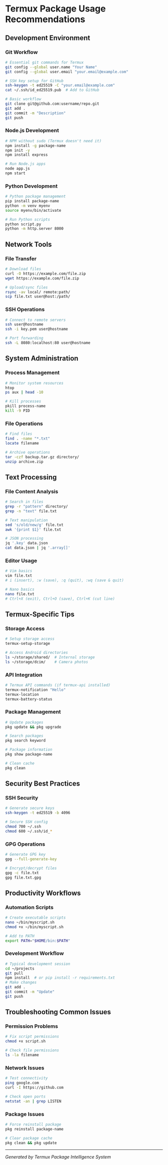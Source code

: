 # Termux Package Usage Recommendations

## Development Environment

### Git Workflow
```bash
# Essential git commands for Termux
git config --global user.name "Your Name"
git config --global user.email "your.email@example.com"

# SSH key setup for GitHub
ssh-keygen -t ed25519 -C "your.email@example.com"
cat ~/.ssh/id_ed25519.pub  # Add to GitHub

# Basic workflow
git clone git@github.com:username/repo.git
git add .
git commit -m "Description"
git push
```

### Node.js Development
```bash
# NPM without sudo (Termux doesn't need it)
npm install -g package-name
npm init -y
npm install express

# Run Node.js apps
node app.js
npm start
```

### Python Development
```bash
# Python package management
pip install package-name
python -m venv myenv
source myenv/bin/activate

# Run Python scripts
python script.py
python -m http.server 8000
```

## Network Tools

### File Transfer
```bash
# Download files
curl -O https://example.com/file.zip
wget https://example.com/file.zip

# Upload/sync files
rsync -av local/ remote:path/
scp file.txt user@host:/path/
```

### SSH Operations
```bash
# Connect to remote servers
ssh user@hostname
ssh -i key.pem user@hostname

# Port forwarding
ssh -L 8080:localhost:80 user@hostname
```

## System Administration

### Process Management
```bash
# Monitor system resources
htop
ps aux | head -10

# Kill processes
pkill process-name
kill -9 PID
```

### File Operations
```bash
# Find files
find . -name "*.txt"
locate filename

# Archive operations
tar -czf backup.tar.gz directory/
unzip archive.zip
```

## Text Processing

### File Content Analysis
```bash
# Search in files
grep -r "pattern" directory/
grep -n "text" file.txt

# Text manipulation
sed 's/old/new/g' file.txt
awk '{print $1}' file.txt

# JSON processing
jq '.key' data.json
cat data.json | jq '.array[]'
```

### Editor Usage
```bash
# Vim basics
vim file.txt
# i (insert), :w (save), :q (quit), :wq (save & quit)

# Nano basics  
nano file.txt
# Ctrl+X (exit), Ctrl+O (save), Ctrl+K (cut line)
```

## Termux-Specific Tips

### Storage Access
```bash
# Setup storage access
termux-setup-storage

# Access Android directories
ls ~/storage/shared/  # Internal storage
ls ~/storage/dcim/    # Camera photos
```

### API Integration
```bash
# Termux API commands (if termux-api installed)
termux-notification "Hello"
termux-location
termux-battery-status
```

### Package Management
```bash
# Update packages
pkg update && pkg upgrade

# Search packages
pkg search keyword

# Package information
pkg show package-name

# Clean cache
pkg clean
```

## Security Best Practices

### SSH Security
```bash
# Generate secure keys
ssh-keygen -t ed25519 -b 4096

# Secure SSH config
chmod 700 ~/.ssh
chmod 600 ~/.ssh/id_*
```

### GPG Operations
```bash
# Generate GPG key
gpg --full-generate-key

# Encrypt/decrypt files
gpg -c file.txt
gpg file.txt.gpg
```

## Productivity Workflows

### Automation Scripts
```bash
# Create executable scripts
nano ~/bin/myscript.sh
chmod +x ~/bin/myscript.sh

# Add to PATH
export PATH="$HOME/bin:$PATH"
```

### Development Workflow
```bash
# Typical development session
cd ~/projects
git pull
npm install  # or pip install -r requirements.txt
# Make changes
git add .
git commit -m "Update"
git push
```

## Troubleshooting Common Issues

### Permission Problems
```bash
# Fix script permissions
chmod +x script.sh

# Check file permissions
ls -la filename
```

### Network Issues
```bash
# Test connectivity
ping google.com
curl -I https://github.com

# Check open ports
netstat -an | grep LISTEN
```

### Package Issues
```bash
# Force reinstall package
pkg reinstall package-name

# Clear package cache
pkg clean && pkg update
```

---
*Generated by Termux Package Intelligence System*
